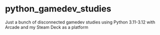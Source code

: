 # python_gamedev_studies
Just a bunch of disconnected gamedev studies using Python 3.11-3.12 with Arcade and my Steam Deck as a platform
